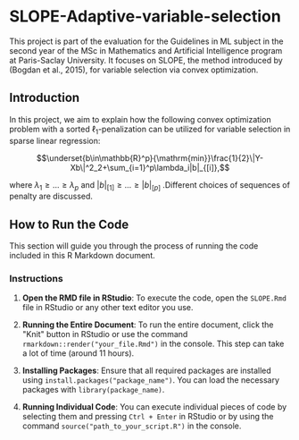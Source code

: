 # SLOPE-Adaptive-variable-selection
This project is part of the evaluation for the Guidelines in ML subject in the second year of the MSc in Mathematics and Artificial Intelligence program at Paris-Saclay University. It focuses on SLOPE, the method introduced by (Bogdan et al., 2015), for variable selection via convex optimization.

## Introduction
In this project, we aim to explain how the following convex optimization problem with a sorted $\ell_1$-penalization can be utilized for variable selection in sparse linear regression:

$$\underset{b\in\mathbb{R}^p}{\mathrm{min}}\frac{1}{2}\|Y-Xb\|^2_2+\sum_{i=1}^p\lambda_i|b|_{[i]},$$

where $\lambda_1\geq \ldots\geq \lambda_p$ and $|b|_{[1]}\geq \ldots \geq |b|_{[p]}$ .Different choices of sequences of penalty are discussed. 

## How to Run the Code

This section will guide you through the process of running the code included in this R Markdown document.

### Instructions

1. **Open the RMD file in RStudio**: To execute the code, open the `SLOPE.Rmd` file in RStudio or any other text editor you use.

2. **Running the Entire Document**: To run the entire document, click the "Knit" button in RStudio or use the command `rmarkdown::render("your_file.Rmd")` in the console. This step can take a lot of time (around 11 hours).

3. **Installing Packages**: Ensure that all required packages are installed using `install.packages("package_name")`. You can load the necessary packages with `library(package_name)`.

4. **Running Individual Code**: You can execute individual pieces of code by selecting them and pressing `Ctrl + Enter` in RStudio or by using the command `source("path_to_your_script.R")` in the console.


